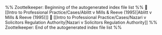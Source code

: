 %% Zoottelkeeper: Beginning of the autogenerated index file list  %%
📄 [[Intro to Professional Practice/Cases/Ablitt v Mills & Reeve (1995)|Ablitt v Mills & Reeve (1995)]]
📄 [[Intro to Professional Practice/Cases/Nazari v Solicitors Regulation Authority|Nazari v Solicitors Regulation Authority]]
%% Zoottelkeeper: End of the autogenerated index file list  %%
